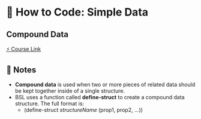 # :page_with_curl: How to Code: Simple Data

## Compound Data

[:zap: Course Link](https://courses.edx.org/courses/course-v1:UBCx+HtC1x+2T2017/77860a93562d40bda45e452ea064998b/#Compound)

## :notebook: Notes

- **Compound data** is used when two or more pieces of related data should be kept together inside of a single structure.
- BSL uses a function called **define-struct** to create a compound data structure. The full format is:
  - (define-struct _structureName_ (prop1, prop2, ...))
